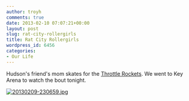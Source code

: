 ```yaml
---
author: troyh
comments: true
date: 2013-02-10 07:07:21+00:00
layout: post
slug: rat-city-rollergirls
title: Rat City Rollergirls
wordpress_id: 6456
categories:
- Our Life
---
```


Hudson's friend's mom skates for the [Throttle Rockets](http://ratcityrollergirls.com/teams/throttle-rockets/). We went to Key Arena to watch the bout tonight.   
  
[![20130209-230659.jpg](http://troyandgay.files.wordpress.com/2013/02/20130209-230659.jpg)](http://troyandgay.files.wordpress.com/2013/02/20130209-230659.jpg)
